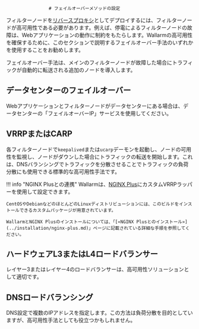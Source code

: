 					# フェイルオーバーメソッドの設定

フィルターノードを[リバースプロキシ](../glossary-en.md#reverse-proxy)としてデプロイするには、フィルターノードが高可用性である必要があります。例えば、停電によるフィルターノードの故障は、Webアプリケーションの動作に制約をもたらします。Wallarmの高可用性を確保するために、このセクションで説明するフェイルオーバー手法のいずれかを使用することをお勧めします。

フェイルオーバー手法は、メインのフィルターノードが故障した場合にトラフィックが自動的に転送される追加のノードを導入します。

## データセンターのフェイルオーバー

Webアプリケーションとフィルターノードがデータセンターにある場合は、データセンターの「フェイルオーバーIP」サービスを使用してください。

## VRRPまたはCARP

各フィルターノードで`keepalived`または`ucarp`デーモンを起動し、ノードの可用性を監視し、ノードがダウンした場合にトラフィックの転送を開始します。これは、DNSバランシングでトラフィックを分散させることでトラフィックの負荷分散にも使用できる標準的な高可用性手法です。

!!! info "NGINX Plusとの連携"
    Wallarmは、[NGINX Plus](https://www.nginx.com/products/nginx/)にカスタムVRRPラッパーを使用して設定できます。

    CentOSやDebianなどのほとんどのLinuxディストリビューションには、このビルドをインストールできるカスタムパッケージが用意されています。

    WallarmとNGINX Plusのインストールについては、「[«NGINX Plusとのインストール»](../installation/nginx-plus.md)」ページに記載されている詳細な手順を参照してください。

## ハードウェアL3またはL4ロードバランサー

レイヤー3またはレイヤー4のロードバランサーは、高可用性ソリューションとして適切です。

## DNSロードバランシング

DNS設定で複数のIPアドレスを指定します。この方法は負荷分散を目的としていますが、高可用性手法としても役立つかもしれません。